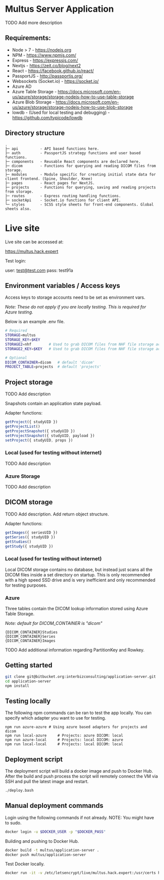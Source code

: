# Multus Server Application

TODO Add more description

## Requirements:

- Node > 7 - https://nodejs.org
- NPM - https://www.npmjs.com/
- Express - https://expressjs.com/
- Nextjs - https://zeit.co/blog/next2
- React - https://facebook.github.io/react/
- PassportJS - http://passportjs.org/
- Websockets (Socket.io) - https://socket.io/
- Azure AD
- Azure Table Storage - https://docs.microsoft.com/en-us/azure/storage/storage-nodejs-how-to-use-table-storage
- Azure Blob Storage - https://docs.microsoft.com/en-us/azure/storage/storage-nodejs-how-to-use-blob-storage
- lowdb - (Used for local testing and debugging) - https://github.com/typicode/lowdb

## Directory structure

```
. 
├─ api          - API based functions here.               
├─ auth         - PassportJS strategy functions and user based functions.
├─ components   - Reusable React components are declared here.
├─ dicom        - Functions for querying and reading DICOM files from storage.
├─ modules      - Module specific for creating initial state data for client frontend. (Spine, Shoulder, Knee)
├─ pages        - React pages for NextJS.
├─ projects     - Functions for querying, saving and reading projects from storage.
├─ routes       - Express routing handling functions.
├─ socketApi    - Socket.io functions for client API.
└─ styles       - SCSS style sheets for front-end components. Global sheets also.
```


# Live site

Live site can be accessed at:

https://multus.hack.expert

Test login:

user: test@test.com
pass: test91a

## Environment variables / Access keys

Access keys to storage accounts need to be set as environment vars.

*Note:  These do not apply if you are locally testing. This is required for Azure testing.*

Below is an example .env file.

```bash
# Required
STORAGE=multus
STORAGE_KEY=$KEY
STORAGE2=nhf        # Used to grab DICOM files from NHF file storage account for now.  
STORAGE2_KEY=$KEY   # Used to grab DICOM files from NHF file storage account for now.  

# Optional
DICOM_CONTAINER=dicom   # default 'dicom'
PROJECT_TABLE=projects  # default 'projects'
```

## Project storage

TODO Add description

Snapshots contain an application state payload.

Adapter functions:

```javascript
getProject({ studyUID })
getProjectList()
getProjectSnapshot({ studyUID })
setProjectSnapshot({ studyUID, payload })
setProject({ studyUID, props })
```

### Local (used for testing without internet)

TODO Add description

### Azure Storage 

TODO Add description

## DICOM storage

TODO Add description.  Add return object structure.

Adapter functions:

```javascript
getImages({ seriesUID })
getSeries({ studyUID })
getStudies()
getStudy({ studyUID })
```

### Local (used for testing without internet)

Local DICOM storage contains no database, but instead just scans all the DICOM files inside a set directory on startup.  This is only recommended with a high speed SSD drive and is very inefficient and only recommended for testing purposes.

### Azure

Three tables contain the DICOM lookup information stored using Azure Table Storage. 

*Note: default for DICOM_CONTAINER is "dicom"*

```
{DICOM_CONTAINER}Studies
{DICOM_CONTAINER}Series
{DICOM_CONTAINER}Images
```

TODO Add additional information regarding PartitionKey and Rowkey.

## Getting started

```sh
git clone git@bitbucket.org:interbizconsulting/application-server.git
cd application-server
npm install
```

## Testing locally

The following npm commands can be ran to test the app locally.  You can specify which adapter you want to use for testing.

```
npm run azure-azure # Using azure based adapters for projects and dicom
npm run local-azure     # Projects: azure DICOM: local
npm run azure-local     # Projects: local DICOM: azure
npm run local-local     # Projects: local DICOM: local
```

## Deployment script

The deployment script will build a docker image and push to Docker Hub. After the build and push process the script will remotely connect the VM via SSH and pull the latest image and restart.

```bash
./deploy.bash
```

## Manual deployment commands

Login using the following commands if not already.  NOTE: You might have to sudo.

```sh
docker login -u $DOCKER_USER -p "$DOCKER_PASS"
```

Building and pushing to Docker Hub.

```sh
docker build -t multus/application-server .
docker push multus/application-server
```

Test Docker locally.

```bash
docker run -it -v /etc/letsencrypt/live/multus.hack.expert:/usr/certs hackexpert/application-server
```
